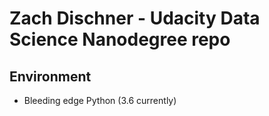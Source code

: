 # Zach Dischner - Udacity Data Science Nanodegree repo

## Environment
* Bleeding edge Python (3.6 currently)
